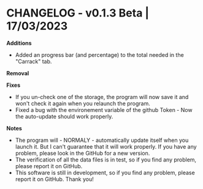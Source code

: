 # CHANGELOG - v0.1.3 Beta | 17/03/2023

**Additions**
- Added an progress bar (and percentage) to the total needed in the "Carrack" tab.

**Removal**

**Fixes**
- If you un-check one of the storage, the program will now save it and won't check it again when you relaunch the program.
- Fixed a bug with the environement variable of the github Token - Now the auto-update should work properly.

**Notes**
- The program will - NORMALY - automatically update itself when you launch it. But I can't guarantee that it will work properly. If you have any problem, please look in the GitHub for a new version.
- The verification of all the data files is in test, so if you find any problem, please report it on GitHub.
- This software is still in development, so if you find any problem, please report it on GitHub. Thank you!
